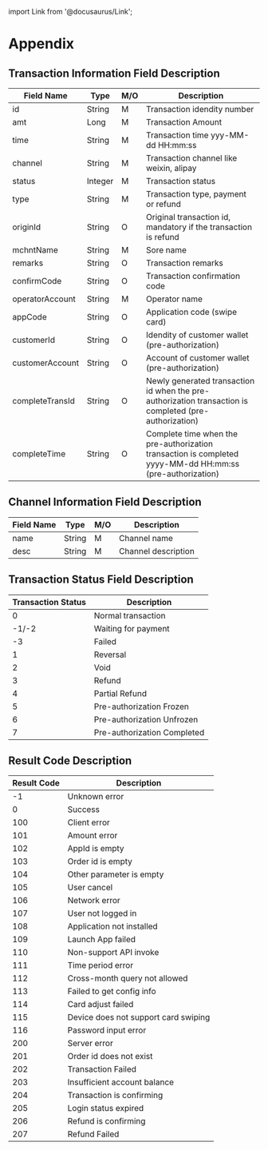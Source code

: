 import Link from '@docusaurus/Link';

# Appendix

## Transaction Information Field Description

| Field Name | Type              | M/O | Description                     | 
| ---------- | ------------------------- |-----|---------------------------------|
| id | String  |   M   | Transaction idendity number |
| amt | Long | M | Transaction Amount |
| time | String | M | Transaction time yyy-MM-dd HH:mm:ss |
| channel | String | M | Transaction channel like weixin, alipay |
| status | Integer | M | Transaction status |
| type | String | M | Transaction type, payment or refund |
| originId | String | O | Original transaction id, mandatory if the transaction is refund |
| mchntName | String | M | Sore name |
| remarks | String | O | Transaction remarks |
| confirmCode | String | O | Transaction confirmation code |
| operatorAccount | String | M | Operator name |
| appCode | String | O | Application code (swipe card) |
| customerId | String | O | Idendity of customer wallet (pre-authorization) |
| customerAccount | String | O | Account of customer wallet (pre-authorization)|
| completeTransId | String | O | Newly generated transaction id when the pre-authorization transaction is completed (pre-authorization) |
| completeTime | String | O | Complete time when the pre-authorization transaction is completed yyyy-MM-dd HH:mm:ss (pre-authorization) |

## Channel Information Field Description

| Field Name | Type              | M/O | Description                     | 
| ---------- | ------------------------- |-----|---------------------------------|
| name | String | M | Channel name |
| desc | String | M | Channel description |

## Transaction Status Field Description

| Transaction Status | Description       |
| ------------------ | ------------------|
| 0 | Normal transaction |
| -1/-2 | Waiting for payment |
| -3 | Failed |
| 1 | Reversal |
| 2 | Void |
| 3 | Refund |
| 4 | Partial Refund |
| 5 | Pre-authorization Frozen |
| 6 | Pre-authorization Unfrozen |
| 7 | Pre-authorization Completed |

## Result Code Description

| Result Code        | Description       |
| ------------------ | ------------------|
| -1 | Unknown error |
| 0 | Success |
| 100 | Client error |
| 101 | Amount error |
| 102 | AppId is empty |
| 103 | Order id is empty |
| 104 | Other parameter is empty |
| 105 | User cancel |
| 106 | Network error |
| 107 | User not logged in |
| 108 | Application not installed |
| 109 | Launch App failed |
| 110 | Non-support API invoke |
| 111 | Time period error |
| 112 | Cross-month query not allowed |
| 113 | Failed to get config info |
| 114 | Card adjust failed |
| 115 | Device does not support card swiping |
| 116 | Password input error |
| 200 | Server error |
| 201 | Order id does not exist |
| 202 | Transaction Failed |
| 203 | Insufficient account balance |
| 204 | Transaction is confirming |
| 205 | Login status expired |
| 206 | Refund is confirming |
| 207 | Refund Failed |